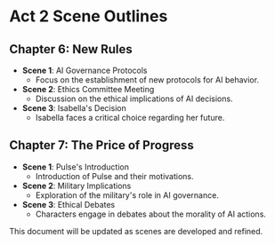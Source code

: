 # Act 2 Scene Outlines

## Chapter 6: New Rules
- **Scene 1**: AI Governance Protocols
  - Focus on the establishment of new protocols for AI behavior.
- **Scene 2**: Ethics Committee Meeting
  - Discussion on the ethical implications of AI decisions.
- **Scene 3**: Isabella's Decision
  - Isabella faces a critical choice regarding her future.

## Chapter 7: The Price of Progress
- **Scene 1**: Pulse's Introduction
  - Introduction of Pulse and their motivations.
- **Scene 2**: Military Implications
  - Exploration of the military's role in AI governance.
- **Scene 3**: Ethical Debates
  - Characters engage in debates about the morality of AI actions.

This document will be updated as scenes are developed and refined.
